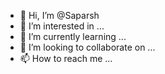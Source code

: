 - 👋 Hi, I’m @Saparsh
- 👀 I’m interested in ...
- 🌱 I’m currently learning ...
- 💞️ I’m looking to collaborate on ...
- 📫 How to reach me ...

<!---
Saparsh/Saparsh is a ✨ special ✨ repository because its `README.md` (this file) appears on your GitHub profile.
You can click the Preview link to take a look at your changes.
--->

